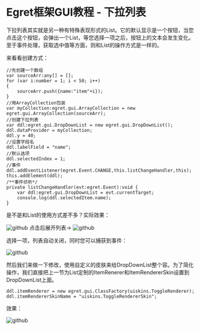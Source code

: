 Egret框架GUI教程 - 下拉列表
===============

下拉列表其实就是另一种有特殊表现形式的List。它的默认显示是一个按钮，当您点击这个按钮，会弹出一个List，等您选择一项之后，按钮上的文本会发生变化。至于事件处理，获取选中值等方面，则和List的操作方式是一样的。

来看看创建方式：

```
//先创建一个数组
var sourceArr:any[] = [];
for (var i:number = 1; i < 50; i++)
{
    sourceArr.push({name:"item"+i});
}
//用ArrayCollection包装
var myCollection:egret.gui.ArrayCollection = new egret.gui.ArrayCollection(sourceArr);
//创建下拉列表
var ddl:egret.gui.DropDownList = new egret.gui.DropDownList();
ddl.dataProvider = myCollection;
ddl.y = 40;
//设置字段名
ddl.labelField = "name";
//默认选项
ddl.selectedIndex = 1;
//事件
ddl.addEventListener(egret.Event.CHANGE,this.listChangeHandler,this);
this.addElement(ddl);
/**事件侦听*/
private listChangeHandler(evt:egret.Event):void {
    var ddl:egret.gui.DropDownList = evt.currentTarget;
    console.log(ddl.selectedItem.name);
}
```

是不是和List的使用方式差不多？实际效果：

![github](https://raw.githubusercontent.com/NeoGuo/html5-documents/master/egret-gui/images/ddl1.png "Egret")
点击后展开列表->
![github](https://raw.githubusercontent.com/NeoGuo/html5-documents/master/egret-gui/images/ddl2.png "Egret")

选择一项，列表自动关闭，同时您可以捕获到事件：

![github](https://raw.githubusercontent.com/NeoGuo/html5-documents/master/egret-gui/images/ddl3.png "Egret")

然后我们来做一下修改，使用自定义的皮肤来给DropDownList整个容。为了简化操作，我们直接把上一节为List定制的ItemRenerer和ItemRendererSkin设置到DropDownList上面。

```
ddl.itemRenderer = new egret.gui.ClassFactory(uiskins.ToggleRenderer);
ddl.itemRendererSkinName = "uiskins.ToggleRendererSkin";
```

效果：

![github](https://raw.githubusercontent.com/NeoGuo/html5-documents/master/egret-gui/images/ddl4.png "Egret")